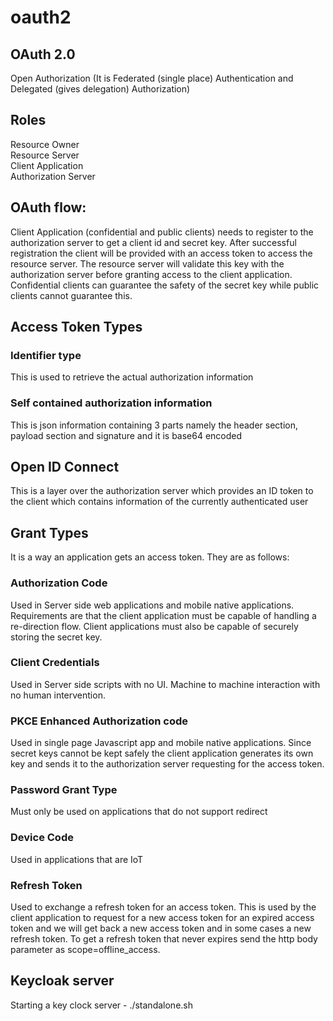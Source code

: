# oauth2


## OAuth 2.0
Open Authorization (It is Federated (single place) Authentication and Delegated (gives delegation) Authorization) 

## Roles 
Resource Owner     
Resource Server     
Client Application    
Authorization Server     

## OAuth flow:   
Client Application (confidential and public clients) needs to register to the authorization server to get a client id and secret key. After successful registration the client will be provided with an access token to access the resource server. The resource server will validate this key with the authorization server before granting access to the client application.  Confidential clients can guarantee the safety of the secret key while public clients cannot guarantee this.    

## Access Token Types
### Identifier type 
This is used to retrieve the actual authorization information    
### Self contained authorization information
This is json information containing 3 parts namely the header section, payload section and signature and it is base64 encoded    

## Open ID Connect
This is a layer over the authorization server which provides an ID token to the client which contains information of the currently authenticated user

## Grant Types
It is a way an application gets an access token. They are as follows: 
### Authorization Code
Used in Server side web applications and mobile native applications. Requirements are that the client application must be capable of handling a re-direction flow. Client applications must also be capable of securely storing the secret key. 
### Client Credentials
Used in Server side scripts with no UI. Machine to machine interaction with no human intervention.
### PKCE Enhanced Authorization code
Used in single page Javascript app and mobile native applications. Since secret keys cannot be kept safely the client application generates its own key and sends it to the authorization server requesting for the access token.
### Password Grant Type
Must only be used on applications that do not support redirect  
### Device Code
Used in applications that are IoT 
### Refresh Token
Used to exchange a refresh token for an access token. This is used by the client application to request for a new access token for an expired access token and we will get back a new access token and in some cases a new refresh token. To get a refresh token that never expires send the http body parameter as scope=offline_access. 

## Keycloak server   
Starting a key clock server - ./standalone.sh







